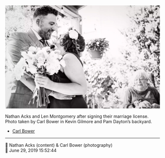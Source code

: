 ![Nathan Acks and Len Montgomery after signing their marriage license](assets/9aa36a2f77c47179d329f296306399c1.webp)

Nathan Acks and Len Montgomery after signing their marriage license. Photo taken by Carl Bower in Kevin Gilmore and Pam Dayton’s backyard.

* [Carl Bower](https://carlbowerphotos.com)

- - - -

<span aria-hidden="true">👥</span> Nathan Acks (content) & Carl Bower (photography)  
<span aria-hidden="true">📅</span> June 29, 2019 15:52:44
